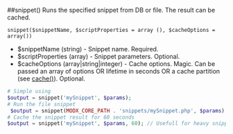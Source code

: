 ##snippet()
Runs the specified snippet from DB or file. The result can be cached.

```snippet($snippetName, $scriptProperties = array (), $cacheOptions = array())```
- $snippetName (string) - Snippet name. Required.
- $scriptProperties (array) - Snippet parameters. Optional.
- $cacheOptions (array|string|integer) - Cache options. Magic. Can be passed an array of options OR lifetime in seconds OR a cache partition (see [cache()](./core/components/modhelpers/docs/en/cache.md)). Optional.   

```php
# Simple using
$output = snippet('mySnippet', $params);
# Run the file snippet
 $output = snippet(MODX_CORE_PATH . 'snippets/mySnippet.php', $params);
# Cache the snippet result for 60 seconds
$output = snippet('mySnippet', $params, 60); // Usefull for heavy snippets
```